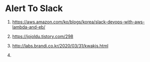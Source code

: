# Alert To Slack

1. https://aws.amazon.com/ko/blogs/korea/slack-devops-with-aws-lambda-and-eb/

2. https://jojoldu.tistory.com/298

3. http://labs.brandi.co.kr/2020/03/31/kwakjs.html

4. 